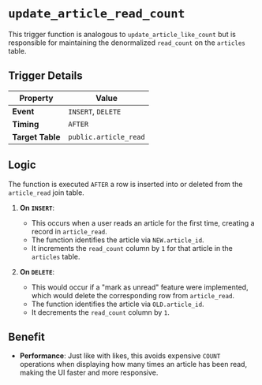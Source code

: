 # `update_article_read_count`

This trigger function is analogous to `update_article_like_count` but is responsible for maintaining the denormalized `read_count` on the `articles` table.

## Trigger Details

| Property         | Value                |
| ---------------- | -------------------- |
| **Event**        | `INSERT`, `DELETE`   |
| **Timing**       | `AFTER`              |
| **Target Table** | `public.article_read` |

## Logic

The function is executed `AFTER` a row is inserted into or deleted from the `article_read` join table.

1.  **On `INSERT`**:
    -   This occurs when a user reads an article for the first time, creating a record in `article_read`.
    -   The function identifies the article via `NEW.article_id`.
    -   It increments the `read_count` column by `1` for that article in the `articles` table.

2.  **On `DELETE`**:
    -   This would occur if a "mark as unread" feature were implemented, which would delete the corresponding row from `article_read`.
    -   The function identifies the article via `OLD.article_id`.
    -   It decrements the `read_count` column by `1`.

## Benefit

-   **Performance**: Just like with likes, this avoids expensive `COUNT` operations when displaying how many times an article has been read, making the UI faster and more responsive.